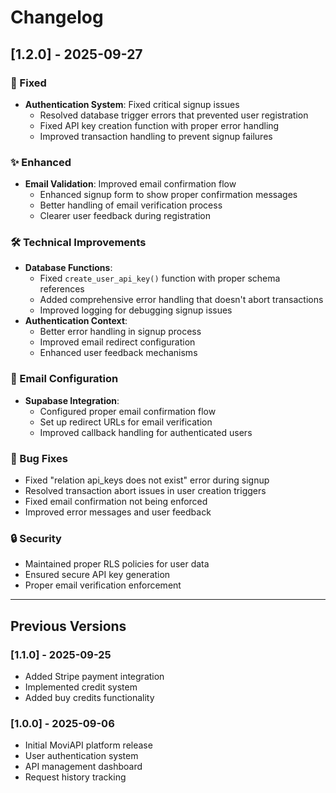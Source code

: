 # Changelog

## [1.2.0] - 2025-09-27

### 🔧 Fixed
- **Authentication System**: Fixed critical signup issues
  - Resolved database trigger errors that prevented user registration
  - Fixed API key creation function with proper error handling
  - Improved transaction handling to prevent signup failures

### ✨ Enhanced
- **Email Validation**: Improved email confirmation flow
  - Enhanced signup form to show proper confirmation messages
  - Better handling of email verification process
  - Clearer user feedback during registration

### 🛠️ Technical Improvements
- **Database Functions**: 
  - Fixed `create_user_api_key()` function with proper schema references
  - Added comprehensive error handling that doesn't abort transactions
  - Improved logging for debugging signup issues
- **Authentication Context**: 
  - Better error handling in signup process
  - Improved email redirect configuration
  - Enhanced user feedback mechanisms

### 📧 Email Configuration
- **Supabase Integration**: 
  - Configured proper email confirmation flow
  - Set up redirect URLs for email verification
  - Improved callback handling for authenticated users

### 🐛 Bug Fixes
- Fixed "relation api_keys does not exist" error during signup
- Resolved transaction abort issues in user creation triggers
- Fixed email confirmation not being enforced
- Improved error messages and user feedback

### 🔒 Security
- Maintained proper RLS policies for user data
- Ensured secure API key generation
- Proper email verification enforcement

---

## Previous Versions

### [1.1.0] - 2025-09-25
- Added Stripe payment integration
- Implemented credit system
- Added buy credits functionality

### [1.0.0] - 2025-09-06
- Initial MoviAPI platform release
- User authentication system
- API management dashboard
- Request history tracking